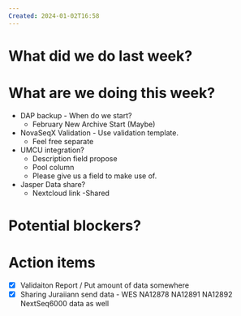 ```yaml
---
Created: 2024-01-02T16:58
---
```

# What did we do last week?

# What are we doing this week?

- DAP backup - When do we start?
    - February New Archive Start (Maybe)
- NovaSeqX Validation - Use validation template.
    - Feel free separate
- UMCU integration?
    - Description field propose
    - Pool column
    - Please give us a field to make use of.
- Jasper Data share?
    - Nextcloud link -Shared

# Potential blockers?

# Action items

- [x] Validaiton Report / Put amount of data somewhere
- [x] Sharing Juraiiann send data - WES NA12878 NA12891 NA12892 NextSeq6000 data as well